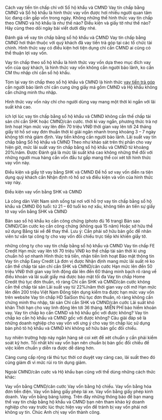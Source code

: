 Cách vay tiền tín chấp chỉ với Sổ hộ khẩu và CMND
Vay tín chấp bằng CMND và Sổ hộ khẩu là hình thức vay vốn được hơi nhiều người quan tâm lúc đang cần gấp vốn trong ngày. Không những thế hình thức vay tín chấp theo CMND và hộ khẩu là như thế nào? Điều kiện và giấy tờ như thế nào? Hãy cùng theo dõi ngày bài viết dưới đây nhé.

Đánh giá về vay tín chấp bằng sổ hộ khẩu và CMND
Vay tín chấp bằng CMND hơi thân thuộc với quý khách đã vay tiền trả góp tại các tổ chức tài chính. Hình thức vay có điều kiện hơi tiện dụng chỉ cần CMND ai cũng có thể thuận lợi vay vốn.

Vay tín chấp theo sổ hộ khẩu là hình thức vay vốn dựa theo mục đích vay vốn của quý khách, là hình thức vay vốn không cần người bảo lãnh, ko cần CM thu nhập chỉ cần sổ hộ khẩu.

Tóm lại vay tín chấp theo sổ hộ khẩu và CMND là hình thức <a href="https://bankcredit.vn/vay-tien-tra-gop/">vay tiền trả góp</a> cần người bảo lãnh chỉ cần cung ứng giấy má gồm CMND và Hộ khẩu không cần chứng minh thu nhập.

Hình thức vay vốn này chỉ cho người dùng vay mang một thời kì ngắn với lãi suất khá cao.

ích lợi lúc vay tín chấp bằng sổ hộ khẩu và CMND
không cần thế chấp tài sản chỉ cần SHK hoặc CMND/căn cước.
thời kì vay ngắn, phương thức trả nợ linh hoạt
Hạn mức vay lên đến 70 triệu VNĐ
thời gian vay lên tới 24 tháng
giấy tờ hồ sơ vay đơn thuần
thời kì giải ngân nhanh trong khoảng 3 – 7 ngày
không tới nhà giám định.
Vay tiền không cần người bảo lãnh.
Lãi suất vay tín chấp bằng Sổ hộ khẩu và CMND
Theo như khảo sát trên thị phần cho vay hiện giờ, mức lãi suất vay tín chấp bằng sổ hộ khẩu và CMND từ khoảng 20%/năm. Được Đánh giá là mức lãi suất khá cao không những thế đối với những người mua hàng cần vốn đầu tư gấp mang thể coi xét tới hình thức vay vốn này.

Điều kiện và giấy tờ vay bằng SHK và CMND
Để hồ sơ vay vốn diễn ra tiện dụng quý khách cần Nhận định rõ hồ sơ và điều kiện và vốn của hình thức vay này.

Điều kiện vay vốn bằng SHK và CMND

Là công dân Việt Nam sinh sống tại nơi với hỗ trợ vay tín chấp bằng sổ hộ khẩu và CMND
Độ tuổi: từ 21 – 60 tuổi
ko nợ xấu, không tiền án tiền sự
giấy tờ vay vốn bằng SHK và CMND

Bản sao sổ hộ khẩu ko cần công chứng (photo đủ 16 trang)
Bản sao CMND/Căn cước ko cần công chứng (không quá 15 năm)
Hoặc sở hữu thể sử dụng Bằng tài xế để thay thế.
Lưu ý: Cần phải sở hữu bản gốc để nhân viên tư vấn tại công ty cho vay vốn đối chiếu trực tiếp khi khiến giấy tờ.

những công ty cho vay tín chấp bằng sổ hộ khẩu và CMND
Vay tín chấp FE Credit
Hạn mức vay lên tới 70 triệu VNĐ
ko thế chấp tài sản
thời kì ưng chuẩn hồ sơ nhanh
Hình thức trả tiền, nhận tiền linh hoạt
Bảo mật thông tin
Vay tín chấp Easy Credit
Là đơn vị được Nhận định mang mức lãi suất rẻ
ko cần thể chấp tài sản chỉ cần SHK và CMND/căn cước
Hạn mức lên đến 50 triệu VNĐ
thời gian vay linh động dài lên đến 60 tháng
minh bạch rõ ràng về điều khoản và lãi suất
giấy má được bảo mật tối đa
Vay tín chấp Home Credit
thủ tục đơn thuần, rõ ràng
Chỉ cần SHK và CMND/căn cước
không cần thế chấp tài sản
Lãi suất vay từ 22%/năm
thời gian vay cởi mở
Hạn mức lên đến 200 triệu Việt Nam Đồng
tiện dụng kiểm tra được hạn mức vay vốn trên website
Vay tín chấp HD SaiSon
thủ tục đơn thuần, rõ ràng
không cần chứng minh thu nhập, tài sản
Chỉ cần SHK và CMND/căn cước
Lãi suất khó khăn
Thời hạn cho vay linh động lên tới 36 tháng.
MIỄN PHÍ bảo hiểm khoản vay.
Vay tín chấp ko cần CMND và hộ khẩu gốc với được không?
Vay tín chấp ko cần hộ khẩu và CMND gốc với được không? Câu giải đáp sẽ là những doanh nghiệp cho vay vốn với ưng ý cho vay tín chấp lúc sử dụng bản phô tô hộ khẩu và CMND khi không sở hữu bản gốc đối chiếu.

tuy nhiên trường hợp này ngân hàng sẽ coi xét để xét chuẩn y cần phải kiểm soát kỹ hơn. Tối nhất khi vay vốn bạn nên chuẩn bị bản gốc đối chiếu để việc kiểm chuẩn y diễn ra được dễ dàng hơn.

Càng cung cấp rộng rãi thủ tục thời cơ duyệt vay càng cao, lãi suất theo đó cũng giảm đi vì mức rủi ro tín dụng giảm.

Ngoài CMND/căn cước và Hộ khẩu bạn cũng với thể dùng những cách thức khác:

Vay vốn bằng CMND/căn cước
Vay vốn bằng hộ chiếu.
Vay vốn bằng hóa đơn tiền điện.
Vay vốn bằng giấy phép lái xe.
Vay vốn bằng giấy phép kinh doanh.
Vay vốn bằng bảng lương.
Trên đây những thông báo để bạn mang thể vay tín chấp bằng hộ khẩu và CMND bạn nên tham khảo kỹ doanh nghiệp cho vay trước lúc thực hiện vay vốn để tránh bị vay vốn phải nơi không uy tín. Chúc Anh chị vay vốn thành công.
